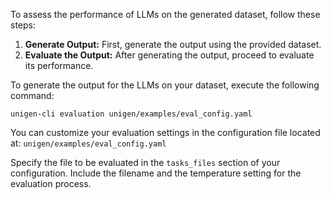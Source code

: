 To assess the performance of LLMs on the generated dataset, follow these steps:

1. **Generate Output:** First, generate the output using the provided dataset.
2. **Evaluate the Output:** After generating the output, proceed to evaluate its performance.

To generate the output for the LLMs on your dataset, execute the following command:

```shell
unigen-cli evaluation unigen/examples/eval_config.yaml
```

You can customize your evaluation settings in the configuration file located at: `unigen/examples/eval_config.yaml`

Specify the file to be evaluated in the `tasks_files` section of your configuration. Include the filename and the temperature setting for the evaluation process.

